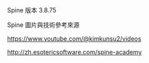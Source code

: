 Spine 版本 3.8.75

Spine 圖片與技術參考來源

https://www.youtube.com/@kimkunsu2/videos

http://zh.esotericsoftware.com/spine-academy
